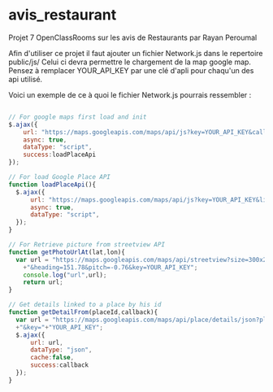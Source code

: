 # avis_restaurant
Projet 7 OpenClassRooms sur les avis de Restaurants par Rayan Peroumal

Afin d'utiliser ce projet il faut ajouter un fichier Network.js dans le repertoire public/js/
Celui ci devra permettre le chargement de la map google map. Pensez à remplacer YOUR_API_KEY par une clé d'apli pour chaqu'un des api utilisé.

Voici un exemple de ce à quoi le fichier Network.js pourrais ressembler :

``` javascript

// For google maps first load and init
$.ajax({
    url: "https://maps.googleapis.com/maps/api/js?key=YOUR_API_KEY&callback=initMap",
    async: true,
    dataType: "script",
    success:loadPlaceApi
});

// For load Google Place API
function loadPlaceApi(){
  $.ajax({
      url: "https://maps.googleapis.com/maps/api/js?key=YOUR_API_KEY&libraries=places",
      async: true,
      dataType: "script",
  });
}

// For Retrieve picture from streetview API
function getPhotoUrlAt(lat,lon){
  var url = "https://maps.googleapis.com/maps/api/streetview?size=300x200&location="+lat+","+lon
    +"&heading=151.78&pitch=-0.76&key=YOUR_API_KEY";
    console.log("url",url);
    return url;
}

// Get details linked to a place by his id
function getDetailFrom(placeId,callback){
  var url = "https://maps.googleapis.com/maps/api/place/details/json?placeid="+placeId
  +"&key="+"YOUR_API_KEY";
  $.ajax({
      url: url,
      dataType: "json",
      cache:false,
      success:callback
  });
}


```
